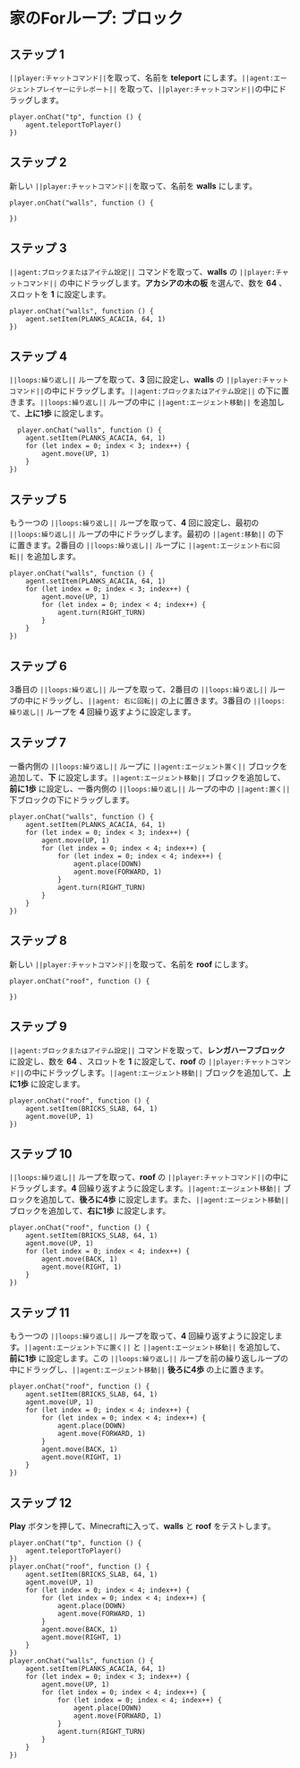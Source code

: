 # 家のForループ: ブロック

## ステップ 1
``||player:チャットコマンド||``を取って、名前を **teleport** にします。``||agent:エージェントプレイヤーにテレポート||`` を取って、``||player:チャットコマンド||``の中にドラッグします。

```blocks
player.onChat("tp", function () { 
    agent.teleportToPlayer() 
}) 
```

## ステップ 2
新しい ``||player:チャットコマンド||``を取って、名前を **walls** にします。

```blocks
player.onChat("walls", function () { 
 
}) 
```

## ステップ 3
``||agent:ブロックまたはアイテム設定||`` コマンドを取って、**walls** の ``||player:チャットコマンド||`` の中にドラッグします。**アカシアの木の板** を選んで、数を **64** 、スロットを **1** に設定します。

```blocks
player.onChat("walls", function () { 
    agent.setItem(PLANKS_ACACIA, 64, 1) 
}) 
```

## ステップ 4
``||loops:繰り返し||`` ループを取って、**3** 回に設定し、**walls** の ``||player:チャットコマンド||``の中にドラッグします。``||agent:ブロックまたはアイテム設定||`` の下に置きます。``||loops:繰り返し||`` ループの中に ``||agent:エージェント移動||`` を追加して、**上に1歩** に設定します。

```blocks
  player.onChat("walls", function () { 
    agent.setItem(PLANKS_ACACIA, 64, 1) 
    for (let index = 0; index < 3; index++) { 
        agent.move(UP, 1) 
    } 
}) 
```

## ステップ 5
もう一つの ``||loops:繰り返し||`` ループを取って、**4** 回に設定し、最初の ``||loops:繰り返し||`` ループの中にドラッグします。最初の ``||agent:移動||`` の下に置きます。2番目の ``||loops:繰り返し||`` ループに ``||agent:エージェント右に回転||`` を追加します。

```blocks
player.onChat("walls", function () { 
    agent.setItem(PLANKS_ACACIA, 64, 1) 
    for (let index = 0; index < 3; index++) { 
        agent.move(UP, 1) 
        for (let index = 0; index < 4; index++) { 
            agent.turn(RIGHT_TURN) 
        } 
    } 
}) 
```

## ステップ 6
3番目の ``||loops:繰り返し||`` ループを取って、2番目の ``||loops:繰り返し||`` ループの中にドラッグし、``||agent: 右に回転||`` の上に置きます。3番目の ``||loops:繰り返し||`` ループを **4** 回繰り返すように設定します。

## ステップ 7
一番内側の ``||loops:繰り返し||`` ループに ``||agent:エージェント置く||`` ブロックを追加して、**下** に設定します。``||agent:エージェント移動||`` ブロックを追加して、**前に1歩** に設定し、一番内側の ``||loops:繰り返し||`` ループの中の ``||agent:置く||`` 下ブロックの下にドラッグします。

```blocks
player.onChat("walls", function () { 
    agent.setItem(PLANKS_ACACIA, 64, 1) 
    for (let index = 0; index < 3; index++) { 
        agent.move(UP, 1) 
        for (let index = 0; index < 4; index++) { 
            for (let index = 0; index < 4; index++) { 
                agent.place(DOWN) 
                agent.move(FORWARD, 1) 
            } 
            agent.turn(RIGHT_TURN) 
        } 
    } 
}) 
```

## ステップ 8
新しい ``||player:チャットコマンド||``を取って、名前を **roof** にします。

```blocks
player.onChat("roof", function () { 
 
}) 
```

## ステップ 9
``||agent:ブロックまたはアイテム設定||`` コマンドを取って、**レンガハーフブロック** に設定し、数を **64** 、スロットを **1** に設定して、**roof** の ``||player:チャットコマンド||``の中にドラッグします。``||agent:エージェント移動||`` ブロックを追加して、**上に1歩** に設定します。

```blocks
player.onChat("roof", function () {
    agent.setItem(BRICKS_SLAB, 64, 1)
    agent.move(UP, 1)
})
```

## ステップ 10
``||loops:繰り返し||`` ループを取って、**roof** の ``||player:チャットコマンド||``の中にドラッグします。**4** 回繰り返すように設定します。``||agent:エージェント移動||`` ブロックを追加して、**後ろに4歩** に設定します。また、``||agent:エージェント移動||`` ブロックを追加して、**右に1歩** に設定します。

```blocks
player.onChat("roof", function () { 
    agent.setItem(BRICKS_SLAB, 64, 1) 
    agent.move(UP, 1) 
    for (let index = 0; index < 4; index++) { 
        agent.move(BACK, 1) 
        agent.move(RIGHT, 1) 
    } 
}) 
```

## ステップ 11
もう一つの ``||loops:繰り返し||`` ループを取って、**4** 回繰り返すように設定します。``||agent:エージェント下に置く||`` と ``||agent:エージェント移動||`` を追加して、**前に1歩** に設定します。この ``||loops:繰り返し||`` ループを前の繰り返しループの中にドラッグし、``||agent:エージェント移動||`` **後ろに4歩** の上に置きます。

```blocks
player.onChat("roof", function () { 
    agent.setItem(BRICKS_SLAB, 64, 1) 
    agent.move(UP, 1) 
    for (let index = 0; index < 4; index++) { 
        for (let index = 0; index < 4; index++) { 
            agent.place(DOWN) 
            agent.move(FORWARD, 1) 
        } 
        agent.move(BACK, 1) 
        agent.move(RIGHT, 1) 
    } 
}) 
```

## ステップ 12
**Play** ボタンを押して、Minecraftに入って、**walls** と **roof** をテストします。

```blocks
player.onChat("tp", function () { 
    agent.teleportToPlayer() 
}) 
player.onChat("roof", function () { 
    agent.setItem(BRICKS_SLAB, 64, 1) 
    agent.move(UP, 1) 
    for (let index = 0; index < 4; index++) { 
        for (let index = 0; index < 4; index++) { 
            agent.place(DOWN) 
            agent.move(FORWARD, 1) 
        } 
        agent.move(BACK, 1) 
        agent.move(RIGHT, 1) 
    } 
}) 
player.onChat("walls", function () { 
    agent.setItem(PLANKS_ACACIA, 64, 1) 
    for (let index = 0; index < 3; index++) { 
        agent.move(UP, 1) 
        for (let index = 0; index < 4; index++) { 
            for (let index = 0; index < 4; index++) { 
                agent.place(DOWN) 
                agent.move(FORWARD, 1) 
            } 
            agent.turn(RIGHT_TURN) 
        } 
    } 
}) 
```

